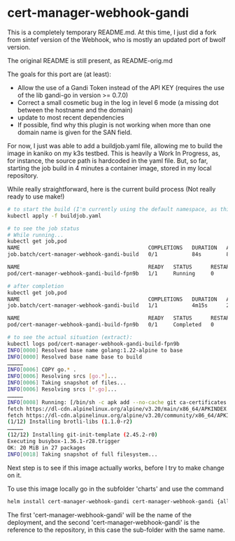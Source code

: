 # cert-manager-webhook-gandi

This is a completely temporary README.md. At this time, I just did a fork from sintef version of the Webhook, who is
mostly an updated port of bwolf version.

The original README is still present, as README-orig.md

The goals for this port are (at least):

* Allow the use of a Gandi Token instead of the API KEY (requires the use of the lib gandi-go in version >= 0.7.0)
* Correct a small cosmetic bug in the log in level 6 mode (a missing dot between the hostname and the domain)
* update to most recent dependencies
* If possible, find why this plugin is not working when more than one domain name is given for the SAN field.

For now, I just was able to add a buildjob.yaml file, allowing me to build the image in kaniko on my k3s testbed.
This is heavily a Work In Progress, as, for instance, the source path is hardcoded in the yaml file. But, so far,
starting the job build in 4 minutes a container image, stored in my local repository.

While really straightforward, here is the current build process (Not really ready to use make!)

~~~bash
# to start the build (I'm currently using the default namespace, as this is mostly a temporary job)
kubectl apply -f buildjob.yaml

# to see the job status
# While running...
kubectl get job,pod
NAME                                         COMPLETIONS   DURATION   AGE
job.batch/cert-manager-webhook-gandi-build   0/1           84s        84s

NAME                                         READY   STATUS      RESTARTS   AGE
pod/cert-manager-webhook-gandi-build-fpn9b   1/1     Running     0          84s

# after completion
kubectl get job,pod
NAME                                         COMPLETIONS   DURATION   AGE
job.batch/cert-manager-webhook-gandi-build   1/1           4m15s      22m

NAME                                         READY   STATUS      RESTARTS   AGE
pod/cert-manager-webhook-gandi-build-fpn9b   0/1     Completed   0          22m

# to see the actual situation (extract):
kubectl logs pod/cert-manager-webhook-gandi-build-fpn9b
INFO[0000] Resolved base name golang:1.22-alpine to base 
INFO[0000] Resolved base name base to build             
……………                
INFO[0006] COPY go.* .                                  
INFO[0006] Resolving srcs [go.*]...                     
INFO[0006] Taking snapshot of files...                  
INFO[0006] Resolving srcs [*.go]...                     
……………
INFO[0008] Running: [/bin/sh -c apk add --no-cache git ca-certificates &&     go mod download] 
fetch https://dl-cdn.alpinelinux.org/alpine/v3.20/main/x86_64/APKINDEX.tar.gz
fetch https://dl-cdn.alpinelinux.org/alpine/v3.20/community/x86_64/APKINDEX.tar.gz
(1/12) Installing brotli-libs (1.1.0-r2)
……………
(12/12) Installing git-init-template (2.45.2-r0)
Executing busybox-1.36.1-r28.trigger
OK: 20 MiB in 27 packages
INFO[0018] Taking snapshot of full filesystem...
~~~

Next step is to see if this image actually works, before I try to make change on it.

To use this image locally go in the subfolder 'charts' and use the command

~~~bash
helm install cert-manager-webhook-gandi cert-manager-webhook-gandi {all the needed option}
~~~

The first 'cert-manager-webhook-gandi' will be the name of the deployment, and the second 'cert-manager-webhook-gandi' is the reference to the repository, in this case the sub-folder with the same name.
